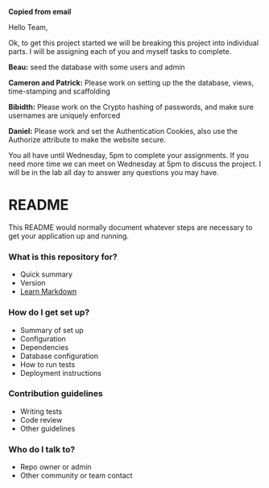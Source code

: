 **Copied from email**

Hello Team,

Ok, to get this project started we will be breaking this project into individual parts. I will be assigning each of you and myself tasks to complete.

**Beau:** seed the database with some users and admin

**Cameron and Patrick:** Please work on setting up the the database, views, time-stamping and scaffolding

**Bibidth:** Please work on the Crypto hashing of passwords, and make sure usernames are uniquely enforced

**Daniel:** Please work and set the Authentication Cookies, also use the Authorize attribute to make the website secure.

You all have until Wednesday, 5pm to complete your assignments. If you need more time we can meet on Wednesday at 5pm to discuss the project. I will be in the lab all day to answer any questions you may have.










# README #

This README would normally document whatever steps are necessary to get your application up and running.

### What is this repository for? ###

* Quick summary
* Version
* [Learn Markdown](https://bitbucket.org/tutorials/markdowndemo)

### How do I get set up? ###

* Summary of set up
* Configuration
* Dependencies
* Database configuration
* How to run tests
* Deployment instructions

### Contribution guidelines ###

* Writing tests
* Code review
* Other guidelines

### Who do I talk to? ###

* Repo owner or admin
* Other community or team contact
